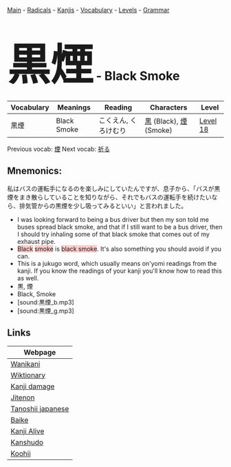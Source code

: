 <style> bigfont {font-size: 100px}</style>
[Main](../README.md) -
[Radicals](../radicals.md) -
[Kanjis](../kanjis.md) -
[Vocabulary](../vocabulary.md) -
[Levels](../levels.md) -
[Grammar](../grammar.md)
# <bigfont> 黒煙</bigfont> - Black Smoke 

| Vocabulary | Meanings | Reading | Characters | Level |
| --- | --- | --- | --- | --- |
| 黒煙 | Black Smoke | こくえん, くろけむり |  [黒](../kanjis/黒.md) (Black), [煙](../kanjis/煙.md) (Smoke) | [Level 18](../levels/wk_level18.md) |

Previous vocab: [煙](煙.md) Next vocab: [祈る](祈る.md) 

## Mnemonics:
私はバスの運転手になるのを楽しみにしていたんですが、息子から、「バスが黒煙をまき散らしていることを知りながら、それでもバスの運転手を続けたいなら、排気管からの黒煙を少し吸ってみるといい」と言われました。
* I was looking forward to being a bus driver but then my son told me buses spread black smoke, and that if I still want to be a bus driver, then I should try inhaling some of that black smoke that comes out of my exhaust pipe.
* <span style="background-color:#ffcccb"> Black</span> <span style="background-color:#ffcccb"> smoke</span> is <span style="background-color:#ffcccb"> black smoke</span>. It's also something you should avoid if you can.
* This is a jukugo word, which usually means on'yomi readings from the kanji. If you know the readings of your kanji you'll know how to read this as well.
* 黒, 煙
* Black, Smoke
* [sound:黒煙_b.mp3]
* [sound:黒煙_g.mp3]


## Links 

| Webpage |
| --- |
| [Wanikani          ](https://www.wanikani.com/kanji/黒煙) |
| [Wiktionary        ](https://en.wiktionary.org/wiki/黒煙) |
| [Kanji damage      ](http://www.kanjidamage.com/kanji/search?utf8=✓&q=黒煙) |
| [Jitenon           ](https://jitenon.com/kanji/黒煙) |
| [Tanoshii japanese ](https://www.tanoshiijapanese.com/dictionary/kanji.cfm?k=黒煙) |
| [Baike             ](https://baike.baidu.com/item/黒煙) |
| [Kanji Alive       ](https://app.kanjialive.com/黒煙) |
| [Kanshudo          ](https://www.kanshudo.com/searchmn?q=黒煙) |
| [Koohii            ](https://kanji.koohii.com/study/kanji/黒煙) |
